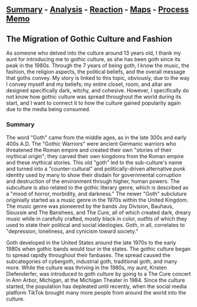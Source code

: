 ## [Summary](https://dubemc.github.io/Gothic-Migration/summary.md) - [Analysis](https://dubemc.github.io/DubeCapstone2019/data.md) - [Reaction](https://dubemc.github.io/DubeCapstone2019/calculate.md) - [Maps](https://dubemc.github.io/DubeCapstone2019/resources.md) - [Process Memo](https://dubemc.github.io/DubeCapstone2019/contact.md)

## The Migration of Gothic Culture and Fashion

  As someone who delved into the culture around 13 years old, I thank my aunt for introducing me to gothic culture, as she has been goth since its peak in the 1980s. Through the 7 years of being goth, I know the music, the fashion, the religion aspects, the political beliefs, and the overall message that goths convey. My story is linked to this topic, obviously, due to the way I convey myself and my beliefs; my entire closet, room, and altar are designed specifically dark, witchy, and cohesive. However, I specifically do not know how gothic culture was spread throughout the world during its start, and I want to connect it to how the culture gained popularity again due to the media being consumed.

### Summary

The word "Goth" came from the middle ages, as in the late 300s and early 400s A.D. The "Gothic Warriors" were ancient Germanic warriors who threatened the Roman empire and created their own "stories of their mythical origin"; they carved their own kingdoms from the Roman empire and these mythical stories. This old "goth" led to the sub-culture's name and turned into a "counter-cultural" and politically-driven alternative punk identity used by many to show their disdain for governmental corruption and destruction of the environment through higher, human powers. The subculture is also related to the gothic literary genre, which is described as a "mood of horror, morbidity, and darkness." The newer "Goth" subcluture originially started as a music genre in the 1970s within the United Kingdom. The music genre was pioneered by the bands Joy Division, Bauhaus, Siouxsie and The Banshees, and The Cure, all of which created dark, dreary music while in carefully crafted, mostly black in color, outfits of which they used to state their political and social ideologies. Goth, in all, correlates to "depression, loneliness, and cynicism toward society."

Goth developed in the United States around the late 1970s to the early 1980s when gothic bands would tour in the states. The gothic culture began to spread rapidly throughout their fanbases. The spread caused the subcategories of cybergoth, industrial goth, traditional goth, and many more. While the culture was thriving in the 1980s, my aunt, Kristen Diefenderfer, was introduced to goth culture by going to a The Cure concert in Ann Arbor, Michigan, at the Michigan Theater in 1984. Since the culture started, the population has depleated until recently, when the social media platform TikTok brought many more people from around the world into the culture. 

